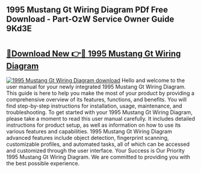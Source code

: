 ## 1995 Mustang Gt Wiring Diagram PDf Free Download - Part-OzW Service Owner Guide 9Kd3E

# <h2><a href="http://dfj9qx.blite.top/?on=1995+Mustang+Gt+Wiring+Diagram">🔗Download New 👉🔴 1995 Mustang Gt Wiring Diagram</a></h2>

[![1995 Mustang Gt Wiring Diagram download](https://i.imgur.com/lujVjoI.png)](http://dfj9qx.blite.top/?on=1995+Mustang+Gt+Wiring+Diagram)
Hello and welcome to the user manual for your newly integrated 1995 Mustang Gt Wiring Diagram. This guide is here to help you make the most of your product by providing a comprehensive overview of its features, functions, and benefits. You will find step-by-step instructions for installation, usage, maintenance, and troubleshooting. To get started with your 1995 Mustang Gt Wiring Diagram, please take a moment to read this user manual carefully. It includes detailed instructions for product setup, as well as information on how to use its various features and capabilities. 1995 Mustang Gt Wiring Diagram advanced features include object detection, fingerprint scanning, customizable profiles, and automated tasks, all of which can be accessed and customized through the user interface. Your Success is Our Priority 1995 Mustang Gt Wiring Diagram. We are committed to providing you with the best possible experience.
